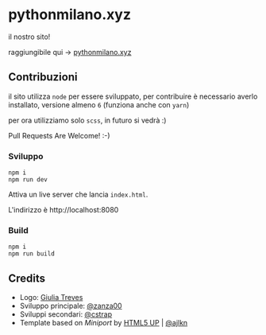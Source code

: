 # pythonmilano.xyz

il nostro sito!

raggiungibile qui -> [pythonmilano.xyz](http://pythonmilano.xyz/)

## Contribuzioni

il sito utilizza `node` per essere sviluppato, per contribuire è necessario averlo installato, versione almeno `6` (funziona anche con `yarn`)

per ora utilizziamo solo `scss`, in futuro si vedrà :)

Pull Requests Are Welcome! :-)

### Sviluppo

```
npm i
npm run dev
```

Attiva un live server che lancia `index.html`. 

L'indirizzo è http://localhost:8080

### Build

```
npm i
npm run build
```


## Credits

* Logo: [Giulia Treves](https://www.facebook.com/TU-VES-1442116032759831/)
* Sviluppo principale: [@zanza00](https://github.com/zanza00)
* Sviluppi secondari: [@cstrap](https://github.com/cstrap)
* Template based on _Miniport_ by [HTML5 UP](html5up.net) | [@ajlkn](aj@lkn.io)

